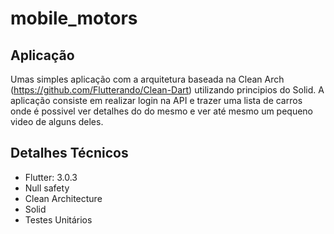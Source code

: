 # mobile_motors

## Aplicação

Umas simples aplicação com a arquitetura baseada na Clean Arch (https://github.com/Flutterando/Clean-Dart) utilizando principios do Solid. A aplicação consiste em realizar login na API e trazer uma lista de carros onde é possivel ver detalhes do do mesmo e ver até mesmo um pequeno video de alguns deles.

## Detalhes Técnicos

* Flutter: 3.0.3
* Null safety
* Clean Architecture
* Solid
* Testes Unitários
